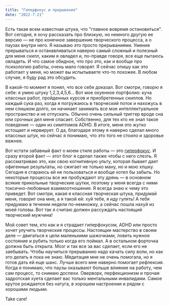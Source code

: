 ```yaml
---
title: "Гиперфокус и прерывания"
date: "2022-7-21"
---
```


Есть такая всем известная штука, что "главное вовремя остановиться". Вот сегодня, я хочу рассказать про близкую, но немного другую ее версию — не про конечное завершение творческого процесса, а о паузах внутри него. Я называю это просто прерываниями. Умение прерываться и останавливаться наверно самый сложный и полезный для меня скилл, каким я овладел и, по-правде говоря, все еще пытаюсь овладеть. И что самое обидное, что про это, как и вообще про психологию работы, очень мало говорят. Я сейчас опишу как это работает у меня, но может вы испытываете что-то похожее. В любом случае, я буду рад это обсудить. 

В какой-то момент я понял, что все себе доказал. Вот смотри, говорю я себе: я умею штуку 1,2,3,4,5,6... Вот мое охуенное портфолио: куча классных работ, пройденных курсов и приобретенных скиллов. Но каждый сука раз, когда я погружаюсь в творческий поток и нахожусь в нем слишком долго, он начинает занимать все мое интеллектуальное пространство и не отпускать. Обычно очень сильный триггер вроде сна или срочных дел меня спасает. Собственно, для тех кто не знал такое поведение — один из симптомов ADHD. В итоге, меня это жутко истощает и нервирует. О да, благодаря этому я наверно сделал много классных штук, но сейчас я понимаю, что это того не стоило и здоровье важнее. 

Вот кстати забавный факт о моем стиле работы — это [гиперфокус](https://en.wikipedia.org/wiki/Hyperfocus). И сразу второй факт — этот блог я сделал также чтобы с него слезть. Я рассматриваю это, как свою когнитивную ульту, которая бывает дает офигенные результаты, но сжигает не только ману, но и мою хпшку. Сегодня я стараюсь ей не пользоваться и вообще хотел бы забыть. Но некоторые процессы все же пробуждают эту дрянь — в основном всякие прикольные творческие шутки, поэтому у меня всегда с ними  токсично-любовные взаимоотношения. Я всегда знаю к чему это приведет. Вот смотри, какая я классная творческая штука, придумай меня, говорит она мне, а я такой ей: хуй тебе, я иду гулять! А тебя придумаю в течении недели по-немножку, а сейчас пошла нахуй из моей головы. Вот так я считаю должен рассуждать настоящий творческий мужчина!

Мой совет тем, кто как и я страдает гиперфокусом, ADHD или просто хочет улучить творческие процессы. Настоящие мастерство в своем деле — двигаться к цели маленькими шажочками, ловить нужное состояние и рубить только когда его поймал. А в остальном форточка должна быть открыта. Мозг и так все за вас сделает, если его не заебывать. Чтобы научиться прерыванию надо качать силу воли, но как это делать я пока не знаю. Медитация мне не очень помогала, но я готов дать ей еще шанс. Лучше всего мне наверно помогает рефлексия. Когда я понимаю, что паузы оказывают больше влияние на работу, чем сам процесс, то снимаю доспехи. Оверворк, перфекционизм и прочая задротская хуета сделает вас только ментальными инвалидами. Самое крутое рождается без натуга, в хорошем настроении и рядом с хорошими людьми. 

Take care!